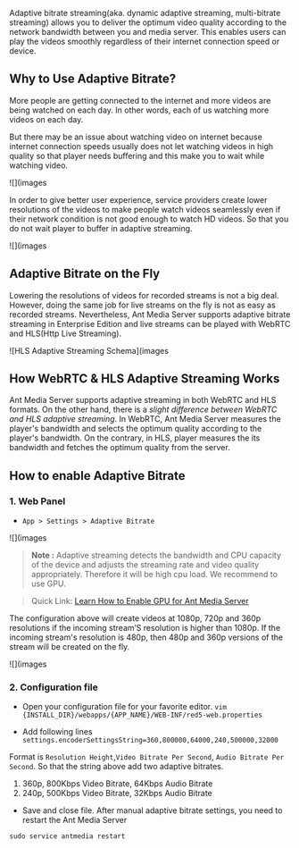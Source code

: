 Adaptive bitrate streaming(aka. dynamic adaptive streaming, multi-bitrate streaming) allows you to deliver the optimum video quality according to the network bandwidth between you and media server. This enables users can play the videos smoothly regardless of their internet connection speed or device.

## Why to Use Adaptive Bitrate?

More people are getting connected to the internet and more videos are being watched on each day. In other words, each of us watching more videos on each day.

But there may be an issue about watching video on internet because internet connection speeds usually does not let watching videos in high quality so that player needs buffering and this make you to wait while watching video.

![](images

In order to give better user experience,  service providers create lower resolutions of the videos to make people watch videos seamlessly even if their network condition is not good enough to watch HD videos. So that you do not wait player to buffer in adaptive streaming.

![](images

## Adaptive Bitrate on the Fly
Lowering the resolutions of videos for recorded streams is not a big deal. However, doing the same job for live streams on the fly is not as easy as recorded streams. Nevertheless, Ant Media Server supports adaptive bitrate streaming in Enterprise Edition and live streams can be played with WebRTC and HLS(Http Live Streaming).

![HLS Adaptive Streaming Schema](images

## How WebRTC & HLS Adaptive Streaming Works
Ant Media Server supports adaptive streaming in both WebRTC and HLS formats. On the other hand, there is a _slight difference between WebRTC and HLS adaptive streaming_. In WebRTC, Ant Media Server measures the player's bandwidth and selects the optimum quality according to the player's bandwidth. On the contrary, in HLS, player measures the its bandwidth and fetches the optimum quality from the server.    

## How to enable Adaptive Bitrate

### 1. Web Panel
* `App > Settings > Adaptive Bitrate`

![](images

> **Note :** Adaptive streaming detects the bandwidth and CPU capacity of the device and adjusts the streaming rate and video quality appropriately. Therefore it will be high cpu load. We recommend to use GPU.

> Quick Link: [Learn How to Enable GPU for Ant Media Server](GPU)  

The configuration above will create videos at 1080p, 720p and 360p resolutions if the incoming stream’S resolution is higher than 1080p. If the incoming stream's resolution is 480p, then 480p and 360p versions of the stream will be created on the fly.

![](images

### 2. Configuration file

* Open your configuration file for your favorite editor.
`vim {INSTALL_DIR}/webapps/{APP_NAME}/WEB-INF/red5-web.properties`

* Add following lines
`settings.encoderSettingsString=360,800000,64000,240,500000,32000` 

Format is `Resolution Height`,`Video Bitrate Per Second`, `Audio Bitrate Per Second`.
So that the string above add two adaptive bitrates. 
  1. 360p, 800Kbps Video Bitrate, 64Kbps Audio Bitrate 
  2. 240p, 500Kbps Video Bitrate, 32Kbps Audio Bitrate
 
* Save and close file. After manual adaptive bitrate settings, you need to restart the Ant Media Server
````
sudo service antmedia restart
````